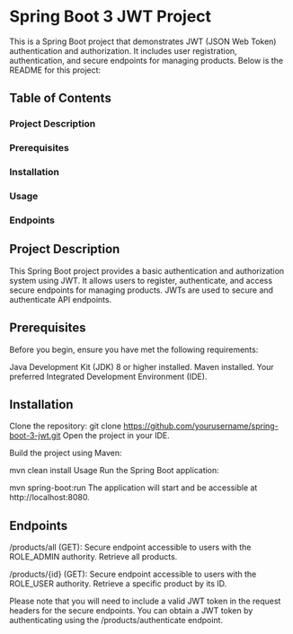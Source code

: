 # Spring Boot 3 JWT Project
This is a Spring Boot project that demonstrates JWT (JSON Web Token) authentication and authorization. It includes user registration, authentication, and secure endpoints for managing products. Below is the README for this project:

## Table of Contents
### Project Description
### Prerequisites
### Installation
### Usage
### Endpoints

## Project Description
This Spring Boot project provides a basic authentication and authorization system using JWT. It allows users to register, authenticate, and access secure endpoints for managing products. JWTs are used to secure and authenticate API endpoints.

## Prerequisites
Before you begin, ensure you have met the following requirements:

Java Development Kit (JDK) 8 or higher installed.
Maven installed.
Your preferred Integrated Development Environment (IDE).

## Installation
Clone the repository:
git clone https://github.com/yourusername/spring-boot-3-jwt.git
Open the project in your IDE.

Build the project using Maven:

mvn clean install
Usage
Run the Spring Boot application:

mvn spring-boot:run
The application will start and be accessible at http://localhost:8080.

## Endpoints


/products/all (GET): Secure endpoint accessible to users with the ROLE_ADMIN authority. Retrieve all products.

/products/{id} (GET): Secure endpoint accessible to users with the ROLE_USER authority. Retrieve a specific product by its ID.

Please note that you will need to include a valid JWT token in the request headers for the secure endpoints. You can obtain a JWT token by authenticating using the /products/authenticate endpoint.

